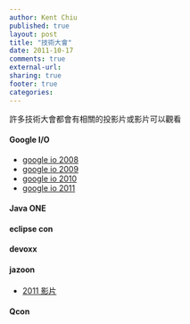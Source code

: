 ```yaml
---
author: Kent Chiu
published: true
layout: post
title: "技術大會"
date: 2011-10-17
comments: true
external-url:
sharing: true
footer: true
categories:
---
```






許多技術大會都會有相關的投影片或影片可以觀看

#### Google I/O

-   [google io
    2008](https://sites.google.com/site/io/ "https://sites.google.com/site/io/")
-   [google io
    2009](http://www.google.com/events/io/2009/sessions.html "http://www.google.com/events/io/2009/sessions.html")
-   [google io
    2010](http://www.google.com/events/io/2010/sessions.html "http://www.google.com/events/io/2010/sessions.html")
-   [google io
    2011](http://www.google.com/events/io/2011/sessions.html "http://www.google.com/events/io/2011/sessions.html")

#### Java ONE

#### eclipse con

#### devoxx

#### jazoon

-   [2011
    影片](http://vimeo.com/javazone/videos "http://vimeo.com/javazone/videos")

#### Qcon
